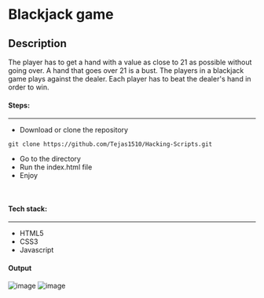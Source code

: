 # Blackjack game

## Description
The player has to get a hand with a value as close to 21 as possible without going over. 
A hand that goes over 21 is a bust. 
The players in a blackjack game plays against the dealer. Each player has to beat the dealer's hand in order to win.

#### Steps:
---

- Download or clone the repository
```
git clone https://github.com/Tejas1510/Hacking-Scripts.git
```
- Go to the directory
- Run the index.html file
- Enjoy

<br/>

#### Tech stack:
---
- HTML5
- CSS3
- Javascript

#### Output

![image](https://github.com/TheArushiSingh/Hacking-Scripts/blob/main/Javascript/Blackjack%20Game/readme%20images/img1.PNG)
![image](https://github.com/TheArushiSingh/Hacking-Scripts/blob/main/Javascript/Blackjack%20Game/readme%20images/img2.PNG)
